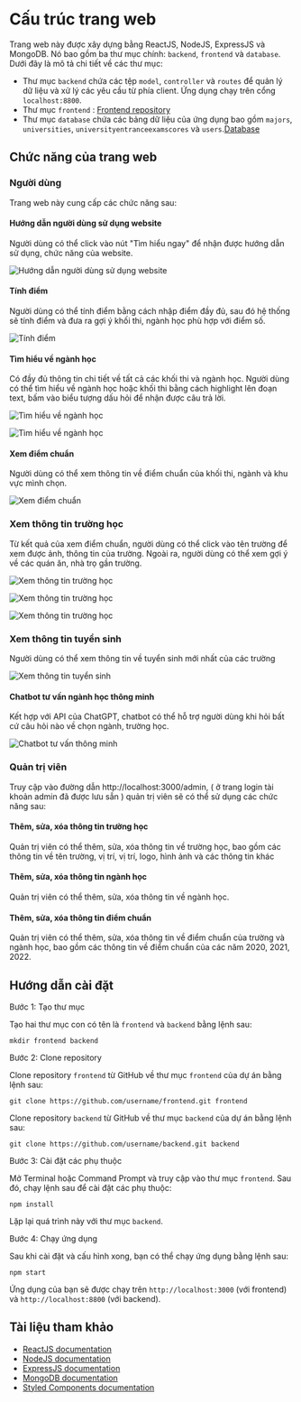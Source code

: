 # Cấu trúc trang web

Trang web này được xây dựng bằng ReactJS, NodeJS, ExpressJS và MongoDB. Nó bao gồm ba thư mục chính: `backend`, `frontend` và `database`. Dưới đây là mô tả chi tiết về các thư mục:

- Thư mục `backend` chứa các tệp `model`, `controller` và `routes` để quản lý dữ liệu và xử lý các yêu cầu từ phía client. Ứng dụng chạy trên cổng `localhost:8800`.
- Thư mục `frontend` :  [Frontend repository](https://github.com/codenguvl/chatgpt-hackathon-tctteam-frontend)
- Thư mục `database` chứa các bảng dữ liệu của ứng dụng bao gồm `majors`, `universities`, `universityentranceexamscores` và `users`.[Database](https://drive.google.com/drive/folders/1E9AK8HU30THQpUHY4oOfm6AZ55kAqTqB)

## Chức năng của trang web

### Người dùng

Trang web này cung cấp các chức năng sau:

#### Hướng dẫn người dùng sử dụng website

Người dùng có thể click vào nút "Tìm hiểu ngay" để nhận được hướng dẫn sử dụng, chức năng của website.

![Hướng dẫn người dùng sử dụng website](https://github.com/codenguvl/chatgpt-hackathon-tctteam-frontend/blob/main/src/assets/1.png)

#### Tính điểm

Người dùng có thể tính điểm bằng cách nhập điểm đầy đủ, sau đó hệ thống sẽ tính điểm và đưa ra gợi ý khối thi, ngành học phù hợp với điểm số.

![Tính điểm](https://github.com/codenguvl/chatgpt-hackathon-tctteam-frontend/blob/main/src/assets/2.png)

#### Tìm hiểu về ngành học

Có đầy đủ thông tin chi tiết về tất cả các khối thi và ngành học. Người dùng có thể tìm hiểu về ngành học hoặc khối thi bằng cách highlight lên đoạn text, bấm vào biểu tượng dấu hỏi để nhận được câu trả lời.

![Tìm hiểu về ngành học](https://github.com/codenguvl/chatgpt-hackathon-tctteam-frontend/blob/main/src/assets/3.png)

![Tìm hiểu về ngành học](https://github.com/codenguvl/chatgpt-hackathon-tctteam-frontend/blob/main/src/assets/4.png)

#### Xem điểm chuẩn

Người dùng có thể xem thông tin về điểm chuẩn của khối thi, ngành và khu vực mình chọn.

![Xem điểm chuẩn](https://github.com/codenguvl/chatgpt-hackathon-tctteam-frontend/blob/main/src/assets/5.png)

### Xem thông tin trường học

Từ kết quả của xem điểm chuẩn, người dùng có thể click vào tên trường để xem được ảnh, thông tin của trường. Ngoài ra, người dùng có thể xem  gợi ý về các quán ăn, nhà trọ gần trường.

![Xem thông tin trường học](https://github.com/codenguvl/chatgpt-hackathon-tctteam-frontend/blob/main/src/assets/6.png)

![Xem thông tin trường học](https://github.com/codenguvl/chatgpt-hackathon-tctteam-frontend/blob/main/src/assets/7.png)

![Xem thông tin trường học](https://github.com/codenguvl/chatgpt-hackathon-tctteam-frontend/blob/main/src/assets/8.png)

### Xem thông tin tuyển sinh

Người dùng có thể xem thông tin về tuyển sinh mới nhất của các trường

![Xem thông tin tuyển sinh](https://github.com/codenguvl/chatgpt-hackathon-tctteam-frontend/blob/main/src/assets/9.png)

#### Chatbot tư vấn ngành học thông minh

Kết hợp với API của ChatGPT, chatbot có thể hỗ trợ người dùng khi hỏi bất cứ câu hỏi nào về chọn ngành, trường học.

![Chatbot tư vấn thông minh](https://github.com/codenguvl/chatgpt-hackathon-tctteam-frontend/blob/main/src/assets/10.png)

### Quản trị viên

Truy cập vào đường dẫn http://localhost:3000/admin, ( ở trang login tài khoản admin đã được lưu sẳn ) quản trị viên sẽ có thể sử dụng các chức năng sau:

#### Thêm, sửa, xóa thông tin trường học

Quản trị viên có thể thêm, sửa, xóa thông tin về trường học, bao gồm các thông tin về tên trường, vị trí, vị trí, logo, hình ảnh và các thông tin khác

#### Thêm, sửa, xóa thông tin ngành học

Quản trị viên có thể thêm, sửa, xóa thông tin về ngành học.

#### Thêm, sửa, xóa thông tin điểm chuẩn

Quản trị viên có thể thêm, sửa, xóa thông tin về điểm chuẩn của trường và ngành học, bao gồm các thông tin về điểm chuẩn của các năm 2020, 2021, 2022.

## Hướng dẫn cài đặt

Bước 1: Tạo thư mục

Tạo hai thư mục con có tên là `frontend` và `backend` bằng lệnh sau:

```
mkdir frontend backend
```

Bước 2: Clone repository

Clone repository `frontend` từ GitHub về thư mục `frontend` của dự án bằng lệnh sau:

```
git clone https://github.com/username/frontend.git frontend
```

Clone repository `backend` từ GitHub về thư mục `backend` của dự án bằng lệnh sau:

```
git clone https://github.com/username/backend.git backend
```

Bước 3: Cài đặt các phụ thuộc

Mở Terminal hoặc Command Prompt và truy cập vào thư mục `frontend`. Sau đó, chạy lệnh sau để cài đặt các phụ thuộc:

```
npm install
```

Lặp lại quá trình này với thư mục `backend`.

Bước 4: Chạy ứng dụng

Sau khi cài đặt và cấu hình xong, bạn có thể chạy ứng dụng bằng lệnh sau:

```
npm start
```

Ứng dụng của bạn sẽ được chạy trên `http://localhost:3000` (với frontend) và `http://localhost:8800` (với backend).

## Tài liệu tham khảo

- [ReactJS documentation](https://reactjs.org/docs/getting-started.html)
- [NodeJS documentation](https://nodejs.org/en/docs/)
- [ExpressJS documentation](https://expressjs.com/)
- [MongoDB documentation](https://docs.mongodb.com/)
- [Styled Components documentation](https://styled-components.com/docs)
